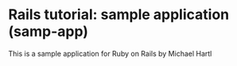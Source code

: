# Rails tutorial: sample application (samp-app)

This is a sample application for Ruby on Rails by Michael Hartl